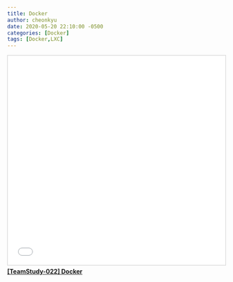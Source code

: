 ```yaml
---
title: Docker
author: cheonkyu
date: 2020-05-20 22:10:00 -0500
categories: [Docker]
tags: [Docker,LXC]
---
```


<iframe src="//www.slideshare.net/slideshow/embed_code/key/rES0Cv4MjlEUkR" width="595" height="485" frameborder="0" marginwidth="0" marginheight="0" scrolling="no" style="border:1px solid #CCC; border-width:1px; margin-bottom:5px; max-width: 100%;" allowfullscreen> </iframe> <div style="margin-bottom:5px"> <strong> <a href="//www.slideshare.net/wonjunhwang11/teamstudy022-docker" title="[TeamStudy-022] Docker" target="_blank">[TeamStudy-022] Docker</a> </strong> </div>